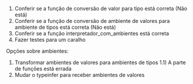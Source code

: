 1) Conferir se a função de conversão de valor para tipo está correta (Não está)
2) Conferir se a função de conversão de ambiente de valores para ambiente de tipos está correta (Não está)
3) Conferir se a função interpretador_com_ambientes está correta
4) Fazer testes para um caralho


Opções sobre ambientes:
1) Transformar ambientes de valores para ambientes de tipos
  1.1) A parte de funções está errada
2) Mudar o typeinfer para receber ambientes de valores